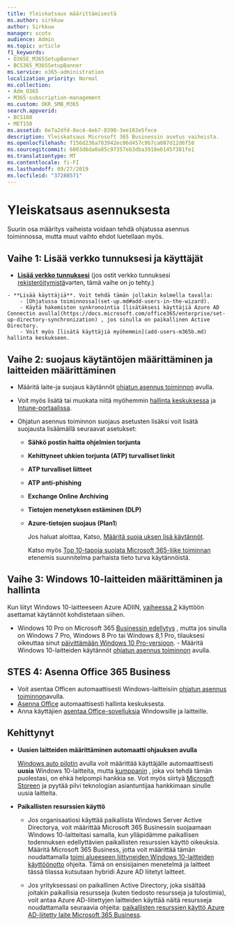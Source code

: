 ```yaml
---
title: Yleiskatsaus määrittämisestä
ms.author: sirkkuw
author: Sirkkuw
manager: scotv
audience: Admin
ms.topic: article
f1_keywords:
- O365E_M365SetupBanner
- BCS365_M365SetupBanner
ms.service: o365-administration
localization_priority: Normal
ms.collection:
- Adm_O365
- M365-subscription-management
ms.custom: OKR_SMB_M365
search.appverid:
- BCS160
- MET150
ms.assetid: 6e7a2dfd-8ec4-4eb7-8390-3ee103e5fece
description: Yleiskatsaus Microsoft 365 Businessin asetus vaiheista.
ms.openlocfilehash: f156d236a783942ec06d457c9b7ca087d12d6f58
ms.sourcegitcommit: 6003d6da0a85c97357eb3dba3918eb145f381fe1
ms.translationtype: MT
ms.contentlocale: fi-FI
ms.lasthandoff: 09/27/2019
ms.locfileid: "37288571"
---
```

# <a name="overview-of-setup"></a>Yleiskatsaus asennuksesta

Suurin osa määritys vaiheista voidaan tehdä ohjatussa asennus toiminnossa, mutta muut vaihto ehdot luetellaan myös.


## <a name="step-1-add-your-domain-and-users"></a>Vaihe 1: Lisää verkko tunnuksesi ja käyttäjät

   - **[Lisää verkko tunnuksesi](set-up.md#add-your-domain-to-personalize-sign-in)** (jos ostit verkko tunnuksesi [rekisteröitymistä](sign-up.md)varten, tämä vaihe on jo tehty.)

    - **Lisää käyttäjiä**. Voit tehdä tämän jollakin kolmella tavalla:
        - [Ohjatussa toiminnossa](set-up.md#add-users-in-the-wizard).
        - Käytä hakemiston synkronointia [lisätäksesi käyttäjiä Azure AD Connectin avulla](https://docs.microsoft.com/office365/enterprise/set-up-directory-synchronization) , jos sinulla on paikallinen Active Directory.
        - Voit myös [lisätä käyttäjiä myöhemmin](add-users-m365b.md) hallinta keskukseen.
## <a name="step-2-set-up-security-policies-and-configure-devices"></a>Vaihe 2: suojaus käytäntöjen määrittäminen ja laitteiden määrittäminen 

  - Määritä laite-ja suojaus käytännöt [ohjatun asennus toiminnon](set-up.md#set-up-security-policies-and-device-configurations) avulla. 
  - Voit myös lisätä tai muokata niitä myöhemmin [hallinta keskuksessa](view-policies-and-devices.md) ja [Intune-portaalissa](https://docs.microsoft.com/intune/tutorial-walkthrough-intune-portal).
  - Ohjatun asennus toiminnon suojaus asetusten lisäksi voit lisätä suojausta lisäämällä seuraavat asetukset:

      - **Sähkö postin haitta ohjelmien torjunta**
      - **Kehittyneet uhkien torjunta (ATP) turvalliset linkit**
      - **ATP turvalliset liitteet**
      - **ATP anti-phishing**
      - **Exchange Online Archiving**
      - **Tietojen menetyksen estäminen (DLP)**
      - **Azure-tietojen suojaus (Plan1**)

          Jos haluat aloittaa, Katso, [Määritä suoja uksen lisä käytännöt](set-up-advanced-security.md).

        Katso myös [Top 10-tapoja suojata Microsoft 365-liike toiminnan](https://docs.microsoft.com/office365/admin/security-and-compliance/secure-your-business-data) etenemis suunnitelma parhaista tieto turva käytännöistä.

## <a name="step-3-set-up-and-manage-windows-10-devices"></a>Vaihe 3: Windows 10-laitteiden määrittäminen ja hallinta

   Kun liityt Windows 10-laitteeseen Azure ADIIN, [vaiheessa 2](#step-2-set-up-security-policies-and-configure-devices) käyttöön asettamat käytännöt kohdistetaan siihen.

   - Windows 10 Pro on Microsoft 365 [Businessin edellytys](pre-requisites-for-data-protection.md) , mutta jos sinulla on Windows 7 Pro, Windows 8 Pro tai Windows 8,1 Pro, tilauksesi oikeuttaa sinut [päivittämään Windows 10 Pro-versioon](https://docs.microsoft.com/microsoft-365/business/upgrade-to-windows-pro-creators-update).
    - Määritä Windows 10-laitteiden käytännöt [ohjatun asennus toiminnon](set-up.md#set-up-security-policies-and-device-configurations) avulla.

## <a name="stes-4-install-office-365-business"></a>STES 4: Asenna Office 365 Business
- Voit asentaa Officen automaattisesti Windows-laitteisiin [ohjatun asennus toiminnon](set-up.md#deploy-office-365-client-apps)avulla.
- [Asenna Office](auto-install-or-uninstall-office.md) automaattisesti hallinta keskuksesta.
- Anna käyttäjien [asentaa Office-sovelluksia](https://docs.microsoft.com/office365/admin/setup/install-applications) Windowsille ja laitteille.
     
## <a name="advanced"></a>Kehittynyt
- **Uusien laitteiden määrittäminen automaatti ohjauksen avulla**
            
     [Windows auto pilotin](add-autopilot-devices-and-profile.md) avulla voit määrittää käyttäjälle automaattisesti **uusia** Windows 10-laitteita, mutta [kumppanin](https://www.microsoft.com/solution-providers/search) , joka voi tehdä tämän puolestasi, on ehkä helpompi hankkia se. Voit myös siirtyä [Microsoft Storeen](https://go.microsoft.com/fwlink/?linkid=874598) ja pyytää pilvi teknologian asiantuntijaa hankkimaan sinulle uusia laitteita.

- **Paikallisten resurssien käyttö**

     - Jos organisaatiosi käyttää paikallista Windows Server Active Directorya, voit määrittää Microsoft 365 Businessin suojaamaan Windows 10-laitteitasi samalla, kun ylläpidämme paikallisen todennuksen edellyttävien paikallisten resurssien käyttö oikeuksia. Määritä Microsoft 365 Business, jotta voit määrittää tämän noudattamalla [toimi alueeseen liittyneiden Windows 10-laitteiden käyttöönotto](manage-windows-devices.md) ohjeita. Tämä on ensisijainen menetelmä ja laitteet tässä tilassa kutsutaan hybridi Azure AD liitetyt laitteet.

    - Jos yrityksessasi on paikallinen Active Directory, joka sisältää joitakin paikallisia resursseja (kuten tiedosto resursseja ja tulostimia), voit antaa Azure AD-liitettyjen laitteiden käyttää näitä resursseja noudattamalla seuraavia ohjeita: [paikallisten resurssien käyttö Azure AD-liitetty laite Microsoft 365 Business](access-resources.md).

  